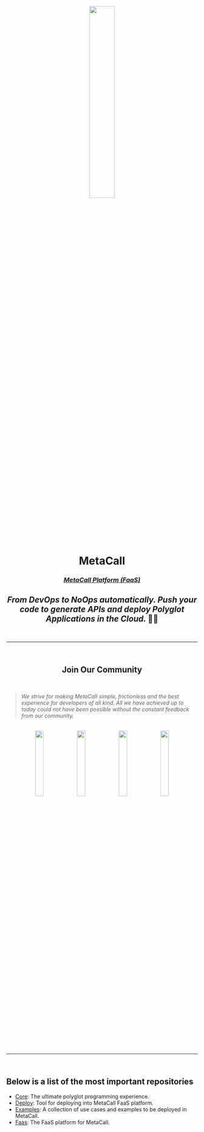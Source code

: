 <p align="center"><a href="https://metacall.io/" target="_blank"><img src="https://github.com/metacall.png" width="36%"></a></p>

<h1 align="center"> <b> MetaCall </b> </h1>

<h3 align="center"><a href="https://metacall.io"><b><i>MetaCall Platform (FaaS)</b></i></a></h3>

<h2 align="center"><i>From DevOps to NoOps automatically. Push your code to generate APIs and deploy Polyglot Applications in the Cloud. </i>👨‍💻</h2>

<br>

---

<br>

<h2 align="center"><b> Join Our Community </b></h2>

<br>

> _We strive for making MetaCall simple, frictionless and the best experience for developers of all kind. All we have achieved up to today could not have been possible without the constant feedback from our community._

<br>

<div align="center">
  <a href="https://t.me/joinchat/BMSVbBatp0Vi4s5l4VgUgg" alt="Discord">
    <img src="https://img.shields.io/static/v1?label=MetaCall&message=join&color=blue&logo=telegram&style=flat"width="21%"/></a>

  <a href="https://discord.gg/upwP4mwJWa" alt="Discord">
    <img src="https://img.shields.io/discord/781987805974757426?label=discord&style=flat"width="21%"/></a>

  <a href="https://matrix.to/#/#metacall:matrix.org" alt="Matrix">
    <img src="https://img.shields.io/matrix/metacall:matrix.org?label=matrix&style=flat"width="21%"/></a>

  <a href="https://twitter.com/metacallio" alt="Twitter">
    <img src="https://img.shields.io/twitter/follow/metacallio?label=MetaCall"width="21%" /></a>

</div>

<br>

---

<br>

## Below is a list of the most **important repositories**

- [Core](https://github.com/metacall/core): The ultimate polyglot programming experience.
- [Deploy](https://github.com/metacall/deploy): Tool for deploying into MetaCall FaaS platform.
- [Examples](https://github.com/metacall/examples): A collection of use cases and examples to be deployed in MetaCall.
- [Faas](https://github.com/metacall/faas): The FaaS platform for MetaCall.

<br>

